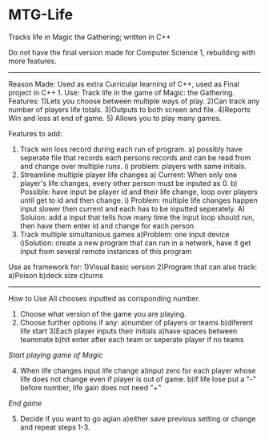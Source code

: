 # MTG-Life
Tracks life in Magic the Gathering; written in C++

Do not have the final version made for Computer Science 1, rebuilding with more features.
_______________________________________________________
Reason Made: Used as extra Curricular learning of C++, used as Final project in C++ 1.
Use: Track life in the game of Magic: the Gathering. 
Features: 
1)Lets you choose between multiple ways of play. 
2)Can track any number of players life totals. 
3)Outputs to both screen and file.
4)Reports Win and loss at end of game.
5) Allows you to play many games.

Features to add:
1) Track win loss record during each run of program.
  a) possibly have seperate file that records each persons records and can be read from and change over multiple runs.
    i) problem: players with same initials.
2) Streamline multiple player life changes
  a) Current: When only one player's life changes, every other person must be inputed as 0.
  b) Possible: have input be player id and their life change, loop over players until get to id and then change.
     i) Problem: multiple life changes happen input slower then current and each has to be inputted seperately.
      A) Soluion: add a input that tells how many time the input loop should run, then have them enter id and change for each person
3) Track multiple simultanious games
  a)Problem: one input device
    i)Solution: create a new program that can run in a network, have it get input from several remote instances of this program
    
Use as framework for:
  1)Visual basic version
  2)Program that can also track:
    a)Poison
    b)deck size
    c)turns
_____________________________________________________
How to Use
All chooses inputted as corisponding number.
1) Choose what version of the game you are playing.
2) Choose further options if any:
  a)number of players or teams
  b)diferent life start
3)Each player inputs their initials
  a)have spaces between teammate
  b)hit enter after each team or seperate player if no teams

*Start playing game of Magic*

4) When life changes input life change
  a)input zero for each player whose life does not change even if player is out of game.
  b)if life lose put a "-" before number, life gain does not need "+"
  
*End game*
  
5) Decide if you want to go agian
  a)either save previous setting or change and repeat steps 1-3. 
